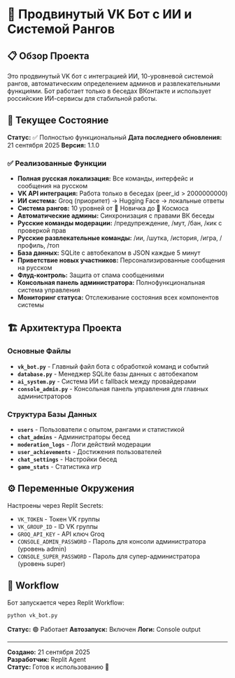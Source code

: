 # 🤖 Продвинутый VK Бот с ИИ и Системой Рангов

## 📋 Обзор Проекта

Это продвинутый VK бот с интеграцией ИИ, 10-уровневой системой рангов, автоматическим определением админов и развлекательными функциями. Бот работает только в беседах ВКонтакте и использует российские ИИ-сервисы для стабильной работы.

## 🚀 Текущее Состояние

**Статус:** ✅ Полностью функциональный
**Дата последнего обновления:** 21 сентября 2025
**Версия:** 1.1.0

### ✅ Реализованные Функции

- **Полная русская локализация:** Все команды, интерфейс и сообщения на русском
- **VK API интеграция:** Работа только в беседах (peer_id > 2000000000)
- **ИИ система:** Groq (приоритет) → Hugging Face → локальные ответы
- **Система рангов:** 10 уровней от 🥉 Новичка до 🚀 Космоса
- **Автоматические админы:** Синхронизация с правами ВК беседы
- **Русские команды модерации:** /предупреждение, /мут, /бан, /кик с проверкой прав
- **Русские развлекательные команды:** /ии, /шутка, /история, /игра, /профиль, /топ
- **База данных:** SQLite с автобекапом в JSON каждые 5 минут
- **Приветствие новых участников:** Персонализированные сообщения на русском
- **Флуд-контроль:** Защита от спама сообщениями
- **Консольная панель администратора:** Полнофункциональная система управления
- **Мониторинг статуса:** Отслеживание состояния всех компонентов системы

## 🏗️ Архитектура Проекта

### Основные Файлы

- **`vk_bot.py`** - Главный файл бота с обработкой команд и событий
- **`database.py`** - Менеджер SQLite базы данных с автобекапом
- **`ai_system.py`** - Система ИИ с fallback между провайдерами
- **`console_admin.py`** - Консольная панель управления для главных администраторов

### Структура Базы Данных

- **`users`** - Пользователи с опытом, рангами и статистикой
- **`chat_admins`** - Администраторы бесед
- **`moderation_logs`** - Логи действий модерации
- **`user_achievements`** - Достижения пользователей
- **`chat_settings`** - Настройки бесед
- **`game_stats`** - Статистика игр

## ⚙️ Переменные Окружения

Настроены через Replit Secrets:

- `VK_TOKEN` - Токен VK группы
- `VK_GROUP_ID` - ID VK группы
- `GROQ_API_KEY` - API ключ Groq
- `CONSOLE_ADMIN_PASSWORD` - Пароль для консоли администратора (уровень admin)
- `CONSOLE_SUPER_PASSWORD` - Пароль для супер-администратора (уровень super)

## 🔄 Workflow

Бот запускается через Replit Workflow:
```bash
python vk_bot.py
```

**Статус:** 🟢 Работает
**Автозапуск:** Включен
**Логи:** Console output

---

**Создано:** 21 сентября 2025  
**Разработчик:** Replit Agent  
**Статус:** Готов к использованию 🚀